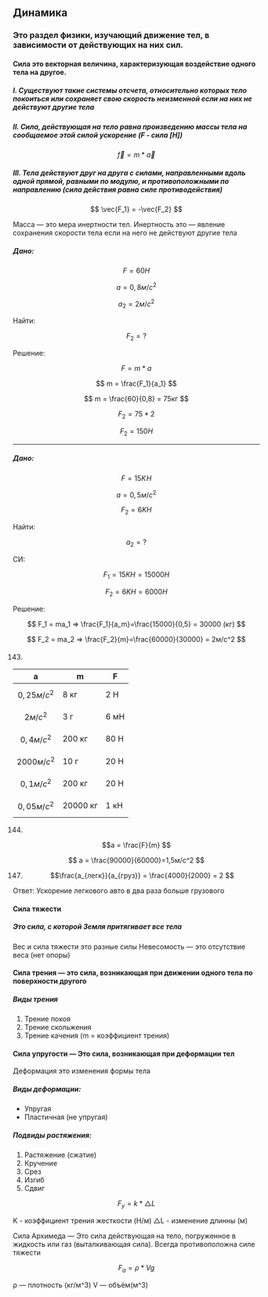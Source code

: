 ## Динамика

### Это раздел физики, изучающий движение тел, в зависимости от действующих на них сил.

#### Сила это векторная величина, характеризующая воздействие одного тела на другое.

##### I. Существуют такие системы отсчета, относительно которых тело покоиться или сохраняет свою скорость неизменной если на них не действуют другие тела
##### II. Сила, действующая на тело равна произведению массы тела на сообщаемое этой силой ускорение (F - сила [H])

$$ \vec{f} =  m*\vec{a}$$
##### III. Тела действуют друг на друга с силами, направленными вдоль одной прямой, равными по модулю, и противоположными по направлению (сила действия равна силе противодействия)

$$ \vec{F_1} = -\vec{F_2} $$

Масса — это мера инертности тел.
Инертность это — явление сохранения скорости тела если на него не действуют другие тела


##### Дано:

$$ F = 60H $$

$$ a = 0,8м/с^2$$

$$ a_2 = 2м/с^2 $$

Найти:

$$ F_2 = ?$$

Решение:

$$F = m*a$$

$$ m = \frac{F_1}{a_1} $$

$$ m = \frac{60}{0,8} = 75кг $$

$$ F_2 = 75*2 $$

$$ F_2 = 150H $$

---
##### Дано:

$$ F = 15K\!H$$

$$ a = 0,5м/с^2 $$


$$ F_2 = 6KH $$


Найти:

$$ a_2 = ? $$

СИ:


$$ F_1 =  15KH = 15000H $$

$$ F_2 = 6KH = 6000H $$

Решение:

$$ F_1 = ma_1 => \frac{F_1}{a_m}=\frac{15000}{0,5} = 30000 (кг)  $$

$$ F_2 = ma_2 => \frac{F_2}{m}=\frac{60000}{30000} = 2м/с^2 $$


####
143. 

| a               | m        | F    |
| --------------- | -------- | ---- |
| $$0,25 м/с^2$$  | 8 кг     | 2 Н  |
| $$2 м/с^2$$     | 3 г      | 6 мН |
| $$0,4 м/с^2$$   | 200 кг   | 80 Н |
| $$ 2000 м/с^2$$ | 10 г     | 20 Н |
| $$0,1 м/с^2$$   | 200 кг   | 20 Н |
| $$0,05 м/с^2$$  | 20000 кг | 1 кН |

144.

$$a = \frac{F}{m}  $$

$$ a = \frac{90000}{60000}=1,5м/с^2 $$

147. $$\frac{a_{легк}}{a_{груз}} = \frac{4000}{2000} = 2 $$

Ответ: Ускорение легкового авто в два раза больше грузового

#### Сила тяжести
##### Это сила, с которой Земля притягивает все тела
Вес и сила тяжести это разные силы
Невесомость — это отсутствие веса (нет опоры)

#### Сила трения — это сила, возникающая при движении одного тела по поверхности другого
##### Виды трения
1. Трение покоя
2. Трение скольжения
3. Трение качения (m = коэффициент трения)
#### Сила упругости — Это сила, возникающая при деформации тел
Деформация это изменения формы тела
##### Виды деформации:
* Упругая
* Пластичная (не упругая)
##### Подвиды растяжения: 
1. Растяжение (сжатие)
2. Кручение
3. Срез
4. Изгиб
5. Сдвиг

$$ F_y=k*△L $$

K -  коэффициент трения жесткости (H/м)
△L - изменение длинны (м)

Сила Архимеда — Это сила действующая на тело, погруженное в жидкость или газ (выталкивающая сила). Всегда противоположна силе тяжести

$$ F_a = ρ*Vg$$

ρ — плотность (кг/м^3)
V — объём(м^3)
